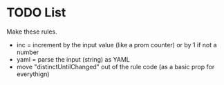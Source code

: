 # TODO List

Make these rules.

- inc = increment by the input value (like a prom counter) or by 1 if not a number
- yaml = parse the input (string) as YAML
- move "distinctUntilChanged" out of the rule code (as a basic prop for everythign)
